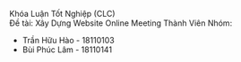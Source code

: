 Khóa Luận Tốt Nghiệp (CLC)
<br/>Đề tài: Xây Dựng Website Online Meeting
Thành Viên Nhóm:
+ Trần Hữu Hào - 18110103
+ Bùi Phúc Lâm - 18110141
